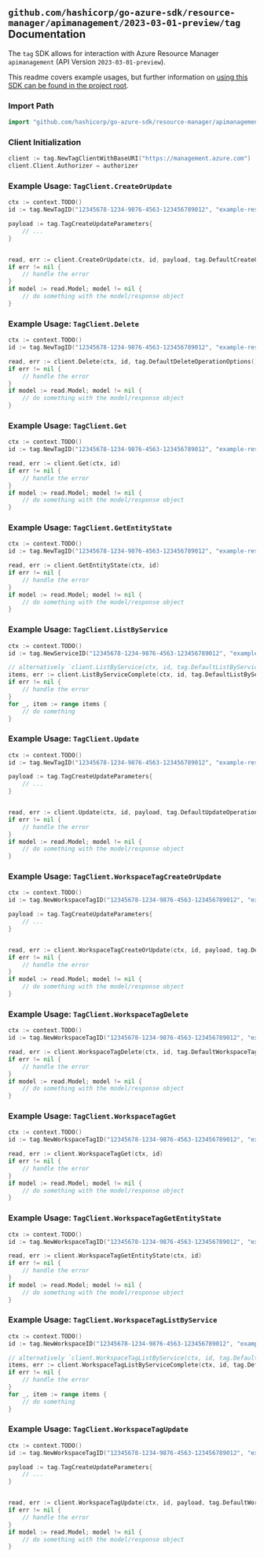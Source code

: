 
## `github.com/hashicorp/go-azure-sdk/resource-manager/apimanagement/2023-03-01-preview/tag` Documentation

The `tag` SDK allows for interaction with Azure Resource Manager `apimanagement` (API Version `2023-03-01-preview`).

This readme covers example usages, but further information on [using this SDK can be found in the project root](https://github.com/hashicorp/go-azure-sdk/tree/main/docs).

### Import Path

```go
import "github.com/hashicorp/go-azure-sdk/resource-manager/apimanagement/2023-03-01-preview/tag"
```


### Client Initialization

```go
client := tag.NewTagClientWithBaseURI("https://management.azure.com")
client.Client.Authorizer = authorizer
```


### Example Usage: `TagClient.CreateOrUpdate`

```go
ctx := context.TODO()
id := tag.NewTagID("12345678-1234-9876-4563-123456789012", "example-resource-group", "serviceValue", "tagIdValue")

payload := tag.TagCreateUpdateParameters{
	// ...
}


read, err := client.CreateOrUpdate(ctx, id, payload, tag.DefaultCreateOrUpdateOperationOptions())
if err != nil {
	// handle the error
}
if model := read.Model; model != nil {
	// do something with the model/response object
}
```


### Example Usage: `TagClient.Delete`

```go
ctx := context.TODO()
id := tag.NewTagID("12345678-1234-9876-4563-123456789012", "example-resource-group", "serviceValue", "tagIdValue")

read, err := client.Delete(ctx, id, tag.DefaultDeleteOperationOptions())
if err != nil {
	// handle the error
}
if model := read.Model; model != nil {
	// do something with the model/response object
}
```


### Example Usage: `TagClient.Get`

```go
ctx := context.TODO()
id := tag.NewTagID("12345678-1234-9876-4563-123456789012", "example-resource-group", "serviceValue", "tagIdValue")

read, err := client.Get(ctx, id)
if err != nil {
	// handle the error
}
if model := read.Model; model != nil {
	// do something with the model/response object
}
```


### Example Usage: `TagClient.GetEntityState`

```go
ctx := context.TODO()
id := tag.NewTagID("12345678-1234-9876-4563-123456789012", "example-resource-group", "serviceValue", "tagIdValue")

read, err := client.GetEntityState(ctx, id)
if err != nil {
	// handle the error
}
if model := read.Model; model != nil {
	// do something with the model/response object
}
```


### Example Usage: `TagClient.ListByService`

```go
ctx := context.TODO()
id := tag.NewServiceID("12345678-1234-9876-4563-123456789012", "example-resource-group", "serviceValue")

// alternatively `client.ListByService(ctx, id, tag.DefaultListByServiceOperationOptions())` can be used to do batched pagination
items, err := client.ListByServiceComplete(ctx, id, tag.DefaultListByServiceOperationOptions())
if err != nil {
	// handle the error
}
for _, item := range items {
	// do something
}
```


### Example Usage: `TagClient.Update`

```go
ctx := context.TODO()
id := tag.NewTagID("12345678-1234-9876-4563-123456789012", "example-resource-group", "serviceValue", "tagIdValue")

payload := tag.TagCreateUpdateParameters{
	// ...
}


read, err := client.Update(ctx, id, payload, tag.DefaultUpdateOperationOptions())
if err != nil {
	// handle the error
}
if model := read.Model; model != nil {
	// do something with the model/response object
}
```


### Example Usage: `TagClient.WorkspaceTagCreateOrUpdate`

```go
ctx := context.TODO()
id := tag.NewWorkspaceTagID("12345678-1234-9876-4563-123456789012", "example-resource-group", "serviceValue", "workspaceIdValue", "tagIdValue")

payload := tag.TagCreateUpdateParameters{
	// ...
}


read, err := client.WorkspaceTagCreateOrUpdate(ctx, id, payload, tag.DefaultWorkspaceTagCreateOrUpdateOperationOptions())
if err != nil {
	// handle the error
}
if model := read.Model; model != nil {
	// do something with the model/response object
}
```


### Example Usage: `TagClient.WorkspaceTagDelete`

```go
ctx := context.TODO()
id := tag.NewWorkspaceTagID("12345678-1234-9876-4563-123456789012", "example-resource-group", "serviceValue", "workspaceIdValue", "tagIdValue")

read, err := client.WorkspaceTagDelete(ctx, id, tag.DefaultWorkspaceTagDeleteOperationOptions())
if err != nil {
	// handle the error
}
if model := read.Model; model != nil {
	// do something with the model/response object
}
```


### Example Usage: `TagClient.WorkspaceTagGet`

```go
ctx := context.TODO()
id := tag.NewWorkspaceTagID("12345678-1234-9876-4563-123456789012", "example-resource-group", "serviceValue", "workspaceIdValue", "tagIdValue")

read, err := client.WorkspaceTagGet(ctx, id)
if err != nil {
	// handle the error
}
if model := read.Model; model != nil {
	// do something with the model/response object
}
```


### Example Usage: `TagClient.WorkspaceTagGetEntityState`

```go
ctx := context.TODO()
id := tag.NewWorkspaceTagID("12345678-1234-9876-4563-123456789012", "example-resource-group", "serviceValue", "workspaceIdValue", "tagIdValue")

read, err := client.WorkspaceTagGetEntityState(ctx, id)
if err != nil {
	// handle the error
}
if model := read.Model; model != nil {
	// do something with the model/response object
}
```


### Example Usage: `TagClient.WorkspaceTagListByService`

```go
ctx := context.TODO()
id := tag.NewWorkspaceID("12345678-1234-9876-4563-123456789012", "example-resource-group", "serviceValue", "workspaceIdValue")

// alternatively `client.WorkspaceTagListByService(ctx, id, tag.DefaultWorkspaceTagListByServiceOperationOptions())` can be used to do batched pagination
items, err := client.WorkspaceTagListByServiceComplete(ctx, id, tag.DefaultWorkspaceTagListByServiceOperationOptions())
if err != nil {
	// handle the error
}
for _, item := range items {
	// do something
}
```


### Example Usage: `TagClient.WorkspaceTagUpdate`

```go
ctx := context.TODO()
id := tag.NewWorkspaceTagID("12345678-1234-9876-4563-123456789012", "example-resource-group", "serviceValue", "workspaceIdValue", "tagIdValue")

payload := tag.TagCreateUpdateParameters{
	// ...
}


read, err := client.WorkspaceTagUpdate(ctx, id, payload, tag.DefaultWorkspaceTagUpdateOperationOptions())
if err != nil {
	// handle the error
}
if model := read.Model; model != nil {
	// do something with the model/response object
}
```
